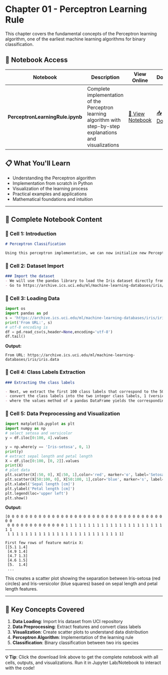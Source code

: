 # Chapter 01 - Perceptron Learning Rule

This chapter covers the fundamental concepts of the Perceptron learning algorithm, one of the earliest machine learning algorithms for binary classification.

## 📓 Notebook Access

| Notebook | Description | View Online | Download |
|----------|-------------|-------------|----------|
| **PerceptronLearningRule.ipynb** | Complete implementation of the Perceptron learning algorithm with step-by-step explanations and visualizations | [🔗 View Notebook](./PerceptronLearningRule.ipynb) | [📥 Download](https://github.com/MohElshamy1994/machine-learning-course-2025/raw/main/scripts/chapter01/PerceptronLearningRule.ipynb) |

## 📋 What You'll Learn

- Understanding the Perceptron algorithm
- Implementation from scratch in Python
- Visualization of the learning process
- Practical examples and applications
- Mathematical foundations and intuition

---

## 📓 Complete Notebook Content

### 🔸 Cell 1: Introduction
```markdown
# Perceptron Classification

Using this perceptron implementation, we can now initialize new Perceptron objects with a given learning rate, eta (𝜂), and the number of epochs, n_iter (passes over the training dataset).
```

### 🔸 Cell 2: Dataset Import
```markdown
### Import the dataset
- We will use the pandas library to load the Iris dataset directly from the UCI Machine Learning Repository into a Data Frame object and print the last five lines via the tail method to check that the data was loaded correctly:
- Go to https://archive.ics.uci.edu/ml/machine-learning-databases/iris/iris.data to check the details
```

### 🔸 Cell 3: Loading Data
```python
import os
import pandas as pd
s = 'https://archive.ics.uci.edu/ml/machine-learning-databases/iris/iris.data'
print('From URL:', s)
# utf-8 encoding is 
df = pd.read_csv(s,header=None,encoding='utf-8')
df.tail()
```

**Output:**
```
From URL: https://archive.ics.uci.edu/ml/machine-learning-databases/iris/iris.data
```

### 🔸 Cell 4: Class Labels Extraction
```markdown
### Extracting the class labels

- Next, we extract the first 100 class labels that correspond to the 50 Iris-setosa and 50 Iris-versicolor flowers
- convert the class labels into the two integer class labels, 1 (versicolor) and 0 (setosa), that we assign to a vector, y, 
- where the values method of a pandas DataFrame yields the corresponding NumPy representation.
```

### 🔸 Cell 5: Data Preprocessing and Visualization
```python
import matplotlib.pyplot as plt
import numpy as np
# select setosa and versicolor
y = df.iloc[0:100, 4].values

y = np.where(y == 'Iris-setosa', 0, 1)
print(y)
# extract sepal length and petal length
X = df.iloc[0:100, [0, 2]].values
print(X)
# plot data
plt.scatter(X[:50, 0], X[:50, 1],color='red', marker='o', label='Setosa')
plt.scatter(X[50:100, 0], X[50:100, 1],color='blue', marker='s', label='Versicolor')
plt.xlabel('Sepal length [cm]')
plt.ylabel('Petal length [cm]')
plt.legend(loc='upper left')
plt.show()
```

**Output:**
```
[0 0 0 0 0 0 0 0 0 0 0 0 0 0 0 0 0 0 0 0 0 0 0 0 0 0 0 0 0 0 0 0 0 0 0 0 0
 0 0 0 0 0 0 0 0 0 0 0 0 0 1 1 1 1 1 1 1 1 1 1 1 1 1 1 1 1 1 1 1 1 1 1 1 1
 1 1 1 1 1 1 1 1 1 1 1 1 1 1 1 1 1 1 1 1 1 1 1 1 1 1]

First few rows of feature matrix X:
[[5.1 1.4]
 [4.9 1.4]
 [4.7 1.3]
 [4.6 1.5]
 [5.  1.4]
 ...
```

This creates a scatter plot showing the separation between Iris-setosa (red circles) and Iris-versicolor (blue squares) based on sepal length and petal length features.

---

## 🚀 Key Concepts Covered

1. **Data Loading**: Import Iris dataset from UCI repository
2. **Data Preprocessing**: Extract features and convert class labels
3. **Visualization**: Create scatter plots to understand data distribution
4. **Perceptron Algorithm**: Implementation of the learning rule
5. **Classification**: Binary classification between two iris species

---

**💡 Tip**: Click the download link above to get the complete notebook with all cells, outputs, and visualizations. Run it in Jupyter Lab/Notebook to interact with the code!
